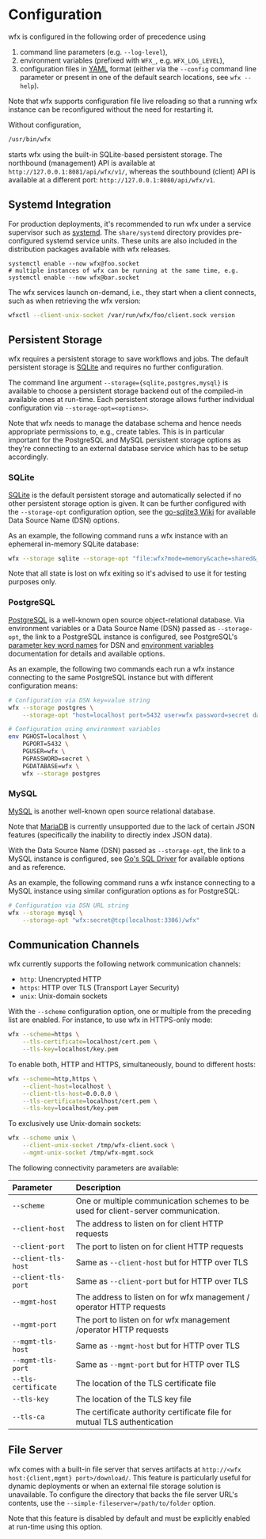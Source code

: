 # Configuration

wfx is configured in the following order of precedence using

1. command line parameters (e.g. `--log-level`),
2. environment variables (prefixed with `WFX_`, e.g. `WFX_LOG_LEVEL`),
3. configuration files in [YAML](https://github.com/go-yaml/yaml#compatibility) format (either via the `--config` command line parameter or present in one of the default search locations, see `wfx --help`).

Note that wfx supports configuration file live reloading so that a running wfx instance can be reconfigured without the need for restarting it.

Without configuration,

```bash
/usr/bin/wfx
```

starts wfx using the built-in SQLite-based persistent storage.
The northbound (management) API is available at `http://127.0.0.1:8081/api/wfx/v1/`,
whereas the southbound (client) API is available at a different port: `http://127.0.0.1:8080/api/wfx/v1`.

## Systemd Integration

For production deployments, it's recommended to run wfx under a service supervisor such as [systemd](https://systemd.io).
The `share/systemd` directory provides pre-configured systemd service units.
These units are also included in the distribution packages available with wfx releases.

```
systemctl enable --now wfx@foo.socket
# multiple instances of wfx can be running at the same time, e.g.
systemctl enable --now wfx@bar.socket
```

The wfx services launch on-demand, i.e., they start when a client connects, such as when retrieving the wfx version:

```bash
wfxctl --client-unix-socket /var/run/wfx/foo/client.sock version
```

## Persistent Storage

wfx requires a persistent storage to save workflows and jobs.
The default persistent storage is [SQLite](#sqlite) and requires no further configuration.

The command line argument `--storage={sqlite,postgres,mysql}` is available to choose a persistent storage backend out of the compiled-in available ones at run-time.
Each persistent storage allows further individual configuration via `--storage-opt=<options>`.

Note that wfx needs to manage the database schema and hence needs appropriate permissions to, e.g., create tables.
This is in particular important for the PostgreSQL and MySQL persistent storage options as they're connecting to an external database service which has to be setup accordingly.

### SQLite

[SQLite](https://www.sqlite.org/) is the default persistent storage and automatically selected if no other persistent storage option is given.
It can be further configured with the `--storage-opt` configuration option, see the [go-sqlite3 Wiki](https://github.com/mattn/go-sqlite3/wiki/DSN) for available Data Source Name (DSN) options.

As an example, the following command runs a wfx instance with an ephemeral in-memory SQLite database:

```bash
wfx --storage sqlite --storage-opt "file:wfx?mode=memory&cache=shared&_fk=1"
```

Note that all state is lost on wfx exiting so it's advised to use it for testing purposes only.

### PostgreSQL

[PostgreSQL](https://www.postgresql.org/) is a well-known open source object-relational database.
Via environment variables or a Data Source Name (DSN) passed as `--storage-opt`, the link to a PostgreSQL instance is configured, see PostgreSQL's [parameter key word names](https://www.postgresql.org/docs/15/libpq-connect.html#LIBPQ-PARAMKEYWORDS) for DSN and [environment variables](http://www.postgresql.org/docs/15/static/libpq-envars.html) documentation for details and available options.

As an example, the following two commands each run a wfx instance connecting to the same PostgreSQL instance but with different configuration means:

```bash
# Configuration via DSN key=value string
wfx --storage postgres \
    --storage-opt "host=localhost port=5432 user=wfx password=secret database=wfx" &

# Configuration using environment variables
env PGHOST=localhost \
    PGPORT=5432 \
    PGUSER=wfx \
    PGPASSWORD=secret \
    PGDATABASE=wfx \
    wfx --storage postgres
```

### MySQL

[MySQL](https://www.mysql.com/) is another well-known open source relational database.

Note that [MariaDB](https://mariadb.org) is currently unsupported due to the lack of certain JSON features (specifically the inability to directly index JSON data).

With the Data Source Name (DSN) passed as `--storage-opt`, the link to a MySQL instance is configured, see [Go's SQL Driver](https://github.com/go-sql-driver/mysql#dsn-data-source-name) for available options and as reference.

As an example, the following command runs a wfx instance connecting to a MySQL instance using similar configuration options as for PostgreSQL:

```bash
# Configuration via DSN URL string
wfx --storage mysql \
    --storage-opt "wfx:secret@tcp(localhost:3306)/wfx"
```

## Communication Channels

wfx currently supports the following network communication channels:

- `http`: Unencrypted HTTP
- `https`: HTTP over TLS (Transport Layer Security)
- `unix`: Unix-domain sockets

With the `--scheme` configuration option, one or multiple from the preceding list are enabled.
For instance, to use wfx in HTTPS-only mode:

```bash
wfx --scheme=https \
    --tls-certificate=localhost/cert.pem \
    --tls-key=localhost/key.pem
```

To enable both, HTTP and HTTPS, simultaneously, bound to different hosts:

```bash
wfx --scheme=http,https \
    --client-host=localhost \
    --client-tls-host=0.0.0.0 \
    --tls-certificate=localhost/cert.pem \
    --tls-key=localhost/key.pem
```

To exclusively use Unix-domain sockets:

```bash
wfx --scheme unix \
    --client-unix-socket /tmp/wfx-client.sock \
    --mgmt-unix-socket /tmp/wfx-mgmt.sock
```

The following connectivity parameters are available:

| Parameter           | Description                                                                       |
| :------------------ | :-------------------------------------------------------------------------------- |
| `--scheme`          | One or multiple communication schemes to be used for client-server communication. |
| `--client-host`     | The address to listen on for client HTTP requests                                 |
| `--client-port`     | The port to listen on for client HTTP requests                                    |
| `--client-tls-host` | Same as `--client-host` but for HTTP over TLS                                     |
| `--client-tls-port` | Same as `--client-port` but for HTTP over TLS                                     |
| `--mgmt-host`       | The address to listen on for wfx management / operator HTTP requests              |
| `--mgmt-port`       | The port to listen on for wfx management /operator HTTP requests                  |
| `--mgmt-tls-host`   | Same as `--mgmt-host` but for HTTP over TLS                                       |
| `--mgmt-tls-port`   | Same as `--mgmt-port` but for HTTP over TLS                                       |
| `--tls-certificate` | The location of the TLS certificate file                                          |
| `--tls-key`         | The location of the TLS key file                                                  |
| `--tls-ca`          | The certificate authority certificate file for mutual TLS authentication          |

## File Server

wfx comes with a built-in file server that serves artifacts at `http://<wfx host:{client,mgmt} port>/download/`.
This feature is particularly useful for dynamic deployments or when an external file storage solution is unavailable.
To configure the directory that backs the file server URL's contents, use the `--simple-fileserver=/path/to/folder` option.

Note that this feature is disabled by default and must be explicitly enabled at run-time using this option.
